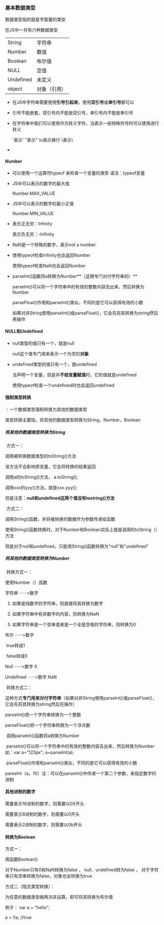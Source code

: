 ### 基本数据类型

数据类型指的就是字面量的类型

在JS中一共有六种数据类型

|           |              |
| --------- | ------------ |
| String    | 字符串       |
| Number    | 数值         |
| Boolean   | 布尔值       |
| NULL      | 空值         |
| Undefined | 未定义       |
| object    | 对象（引用） |

- 在JS中字符串需要使用**引号引起来**，使用**双引号**或**单引号**都可以

- 引号不能嵌套，双引号内不能放双引号，单引号内不能放单引号

- 在字符串中我们可以使用作为转义字符，当表示一些特殊符号时可以使用进行转义

  \'表示'	\"表示"	\n表示换行	\\表示\

- 

  #### Number

- 可以使用一个运算符typeof
  来检查一个变量的类型
  语法：typeof变量

- JS中可以表示的数字的最大值

  Number.MAX_VALUE

- JS中可以表示的数字的最小正值

  Number.MIN_VALUE

- 表示正无穷：Infinity

  表示负无穷：-Infinity

- NaN是一个特殊的数字，表示not a number

- 使用typeof检查Infinity也会返回Number

  使用typeof检查NaN也会返回Number

- parseInt()函数将a转换为Number**（这俩专门对付字符串的）**

  parseInt()可以将一个字符串中的有效的整数内容去出来，然后转换为Number

  parseFloat()作用和parseInt()类似，不同的是它可以获得有效的小数

  如果对非String使用parseInt()或parseFloat()，它会先将其转换为string然后再操作

#### NULL和Undefined

- null类型的值只有一个，就是null

  null这个值专门用来表示一个为空的**对象**

- undefined类型的值只有一个，就undefined

  当声明一个变量，但是并**不给变量赋值**时，它的值就是undefined

  使用typeof检查一个undefined时也会返回undefined

#### 强制类型转换

：一个数据类型强制转换为其他的数据类型

类型转换主要指，将其他的数据类型转换为String，Number，Boolean

##### 将其他的数据类型转换为String

​	方式一：

调用被转换数据类型的toString()方法

该方法不会影响原变量，它会将转换的结果返回

调用a的toString()方法，	a.toString();

调用xxx的yyy()方法，就是xxx.yyy();

但是注意：**null和undefined这两个值没有tostring()方法**

​	方式二：

调用String()函数，并将被转换的数据作为参数传递给函数

使用String()函数转换时，对于Number和Boolean实际上就是调用的toString（）方法

但是对于null和undefined，只能用String()函数转换为"null"和"undefined"

##### 将其他的数据类型转换为Number

​	转换方式一：

使用Number（）函数

字符串 ······>数字

1. 如果是纯数字的字符串，则直接将其转换为数字

2. 如果字符串中有非数字的内容，则转换为NaN

3. 如果字符串是一个空串或者是一个全是空格的字符串，则转换为0

布尔 ······>数字

​	true转成1

​	false转成0

Null ······>数字		0

Undefined ······>数字	NaN

​	转换方式二：

这种方式**专门用来对付字符串**（如果对非String使用parseInt()或parseFloat()，它会先将其转换为string然后在操作）

parseInt()把一个字符串转换为一个整数

parseFloat()把一个字符串转换为一个浮点数

​	调用parseInt()函数将a转换为Number

​	parseInt()可以将一个字符串中的有效的整数内容去出来，然后转换为Number	如：var a="123px";	a=parseInt(a);

​	parseFloat()作用和parseInt()类似，不同的是它可以获得有效的小数

​	parseInt（a，10）注：可以在parseInt()中传递一个第二个参数，来指定数字的进制

#### 其他进制的数字

需要表示16进制的数字，则需要以0X开头

需要表示8进制的数字，则需要以0开头

需要表示2进制的数字，则需要以0b开头

#### 转换为Boolean	

方式一：

用函数Boolean()

对于Number只有0和NaN转换为false ， null、undefined转为false ， 对于字符串只有空串转换为false，对象也会转换为true

方式二（隐式类型转换）：

为任意的数据类型做两次非运算，即可将其转换为布尔值

例子：
var a = "hello";

a = !!a;		//true